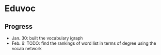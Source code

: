 # Eduvoc

## Progress

- Jan. 30: built the vocabulary igraph
- Feb. 6: TODO: find the rankings of word list in terms of degree using the vocab network
